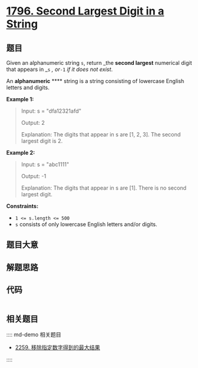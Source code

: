 # [1796. Second Largest Digit in a String](https://leetcode.com/problems/second-largest-digit-in-a-string/)

## 题目

Given an alphanumeric string `s`, return _the **second largest** numerical
digit that appears in _`s` _, or_`-1` _if it does not exist_.

An **alphanumeric** **** string is a string consisting of lowercase English
letters and digits.



**Example 1:**

> Input: s = "dfa12321afd"
> 
> Output: 2
> 
> Explanation: The digits that appear in s are [1, 2, 3]. The second largest digit is 2.

**Example 2:**

> Input: s = "abc1111"
> 
> Output: -1
> 
> Explanation: The digits that appear in s are [1]. There is no second largest digit. 

**Constraints:**

  * `1 <= s.length <= 500`
  * `s` consists of only lowercase English letters and/or digits.


## 题目大意

## 解题思路

## 代码

```javascript

```

## 相关题目

:::: md-demo 相关题目
- [2259. 移除指定数字得到的最大结果](https://leetcode.com/problems/remove-digit-from-number-to-maximize-result)

::::

